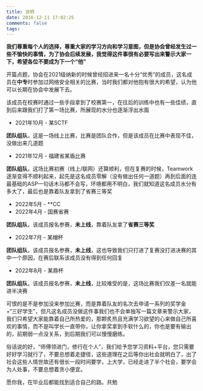 ```yaml
---
title: 说明
date: 2016-12-11 17:02:25
comments: false
tags:
---
```


**我们尊重每个人的选择，尊重大家的学习方向和学习意图，但是协会曾经发生过一些不愉快的事情，为了协会后续发展，我觉得这件事很有必要写出来警示大家一下，希望各位不要成为下一个“他”**

开篇点题，协会在2021级纳新的时候曾经招进来一名十分“优秀”的成员，这名成员在**中专**时参加过网络安全相关的比赛，当时我们都对他抱有很大的希望，认为他可以长期在协会中发展下去。

该成员在校赛时通过一些手段拿到了校赛第一，在往后的训练中也有一些佳绩，直到后来跟我们打了第一场比赛，所展现的水分也逐渐浮出水面

- 2021年10月 - 某SCTF

**团队组队**，这是一场线上比赛，比赛是团队合作，但是该成员在比赛中表现不佳，没做出来几道题

- 2021年12月 - 福建省某盾比赛

**团队组队**，这场比赛初赛（线上/联网）还算顺利，但在复赛的时候，Teamwork逐渐变得不顺利起来，起先是这名成员零解（没有做出任何一道题）再到后面的连最基础的ASP一句话木马都不会写，环境都用不明白，我们就知道这名成员水分有多大了，最后也是靠着队友拿到了省赛三等奖

- 2022年5月 - **CC 
- 2022年4月 - 国赛省赛

**团队组队**，该成员报名参赛，**未上线**，靠着队友拿了**省赛三等奖**

- 2022年7月 - 某帽杯

**团队组队**，该成员报名参赛，**未上线**，这也导致我们只打进了复赛没打进决赛的其中一个原因，在赛后联系该成员没有得到任何回复

- 2022年8月 - 某鼎杯

**团队组队**，该成员报名参赛，**未上线**，比较难受的是，这场比赛我们仅差一名就能进半决赛

可恨的是不是参加没来参加比赛，而是靠着队友的名次去申请一系列的奖学金+“三好学生”，但凡这名成员没做这件事我们也不会单独写一篇文章来警示大家，我们只希望大家能靠着自己所热爱的，那颗炙热且充满学习欲望的心来做自己所喜欢的事情，而不是叫学长一直带你，让你拿奖拿到手软什么的，你也是要有输出的，前期弱一点没关系，到后期我们可以慢慢磨练。

俗话说的好，“师傅领进门，修行在个人”，我们给予您学习资料+平台，您只需要好好学习就行了，不要总想着走捷径，这些道理在之后等你出社会就明白了，出了社会这些人情世故还有很长一段时间要学，上大学，已经走进了半个社会，要学会为人处事，不要总想着贪小便宜。

愿你我，在毕业后都能找到适合自己的路。共勉
